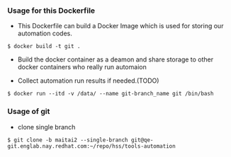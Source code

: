 ### Usage for this Dockerfile

- This Dockerfile can build a Docker Image which is used for storing our automation codes.

```
$ docker build -t git .
```

- Build the docker container as a deamon and share storage to other docker containers who really run automaion

- Collect automation run results if needed.(TODO)

```
$ docker run --itd -v /data/ --name git-branch_name git /bin/bash
```

### Usage of git

- clone single branch
```
$ git clone -b maitai2 --single-branch git@qe-git.englab.nay.redhat.com:~/repo/hss/tools-automation
```
